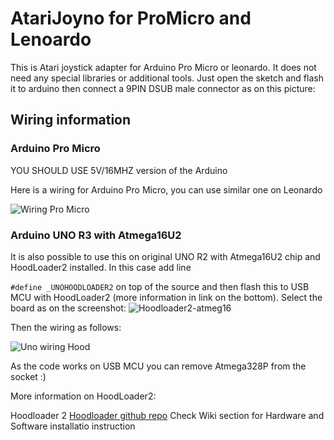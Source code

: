 # AtariJoyno for ProMicro and Lenoardo

This is Atari joystick adapter for Arduino Pro Micro or leonardo. It does not need any special libraries or additional tools.
Just open the sketch and flash it to arduino then connect a 9PIN DSUB male connector as on this picture:

## Wiring information

### Arduino Pro Micro

YOU SHOULD USE 5V/16MHZ version of the Arduino

Here is a wiring for Arduino Pro Micro, you can use similar one on Leonardo

![Wiring Pro Micro](https://user-images.githubusercontent.com/45807753/125109419-3e24f080-e0db-11eb-8aec-80312689d5bd.png)

### Arduino UNO R3 with Atmega16U2

It is also possible to use this on original UNO R2 with Atmega16U2 chip and HoodLoader2 installed. In this case add line

```#define _UNOHOODLOADER2```
 on top of the source and then flash this to USB MCU with HoodLoader2 
 (more information in link on the bottom). Select the board as on the screenshot:
![Hoodloader2-atmeg16](https://user-images.githubusercontent.com/45807753/125109983-f2bf1200-e0db-11eb-8d03-d39d90a5b9b0.png)

 
 Then the wiring as follows:

![Uno wiring Hood](https://user-images.githubusercontent.com/45807753/125111701-20a55600-e0de-11eb-8e55-cf37d450e156.png)


As the code works on USB MCU you can remove Atmega328P from the socket :)

More information on HoodLoader2:

Hoodloader 2
[Hoodloader github repo](https://github.com/NicoHood/HoodLoader2)
Check Wiki section for Hardware and Software installatio instruction

